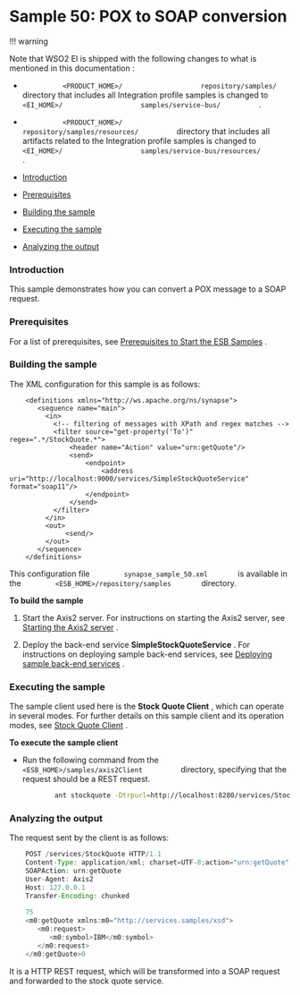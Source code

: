 # Sample 50: POX to SOAP conversion

!!! warning

Note that WSO2 EI is shipped with the following changes to what is
mentioned in this documentation :

-   `           <PRODUCT_HOME>/          `
    `           repository/samples/          ` directory that includes
    all Integration profile samples is changed to
    `           <EI_HOME>/          `
    `           samples/service-bus/          ` .
    `                     `
-   `           <PRODUCT_HOME>/          `
    `           repository/samples/resources/          ` directory that
    includes all artifacts related to the Integration profile samples is
    changed to `           <EI_HOME>/          `
    `           samples/service-bus/resources/          ` .


-   [Introduction](#Sample50:POXtoSOAPconversion-Introduction)
-   [Prerequisites](#Sample50:POXtoSOAPconversion-Prerequisites)
-   [Building the
    sample](#Sample50:POXtoSOAPconversion-Buildingthesample)
-   [Executing the
    sample](#Sample50:POXtoSOAPconversion-Executingthesample)
-   [Analyzing the
    output](#Sample50:POXtoSOAPconversion-Analyzingtheoutput)

### Introduction

This sample demonstrates how you can convert a POX message to a SOAP
request.

### Prerequisites

For a list of prerequisites, see [Prerequisites to Start the ESB
Samples](https://docs.wso2.com/display/EI650/Setting+Up+the+ESB+Samples#SettingUptheESBSamples-ESBSamplePrerequisites)
.

### Building the sample

The XML configuration for this sample is as follows:

``` html/xml
    <definitions xmlns="http://ws.apache.org/ns/synapse">
       <sequence name="main">
         <in>
           <!-- filtering of messages with XPath and regex matches -->
           <filter source="get-property('To')" regex=".*/StockQuote.*">
               <header name="Action" value="urn:getQuote"/>
               <send>
                   <endpoint>
                       <address uri="http://localhost:9000/services/SimpleStockQuoteService" format="soap11"/>
                   </endpoint>
               </send>
           </filter>
         </in>
         <out>
              <send/>
         </out>
       </sequence>
    </definitions>
```

This configuration file `         synapse_sample_50.xml        ` is
available in the `         <ESB_HOME>/repository/samples        `
directory.

**To build the sample**

1.  Start the Axis2 server. For instructions on starting the Axis2
    server, see [Starting the Axis2
    server](https://docs.wso2.com/display/EI650/Setting+Up+the+ESB+Samples#SettingUptheESBSamples-Axis2server)
    .

2.  Deploy the back-end service **SimpleStockQuoteService** . For
    instructions on deploying sample back-end services, see [Deploying
    sample back-end
    services](https://docs.wso2.com/display/EI650/Setting+Up+the+ESB+Samples#SettingUptheESBSamples-Backend)
    .

### Executing the sample

The sample client used here is the **Stock Quote Client** , which can
operate in several modes. For further details on this sample client and
its operation modes, see [Stock Quote
Client](https://docs.wso2.com/display/EI650/Using+the+Sample+Clients#UsingtheSampleClients-StockQuoteClient)
.

**To execute the sample client**

-   Run the following command from the
    `           <ESB_HOME>/samples/axis2Client          `
    directory, specifying that the request should be a REST request.

    ``` bash
            ant stockquote -Dtrpurl=http://localhost:8280/services/StockQuote -Drest=true
    ```

### Analyzing the output

The request sent by the client is as follows:

``` java
    POST /services/StockQuote HTTP/1.1
    Content-Type: application/xml; charset=UTF-8;action="urn:getQuote";
    SOAPAction: urn:getQuote
    User-Agent: Axis2
    Host: 127.0.0.1
    Transfer-Encoding: chunked
    
    75
    <m0:getQuote xmlns:m0="http://services.samples/xsd">
       <m0:request>
          <m0:symbol>IBM</m0:symbol>
       </m0:request>
    </m0:getQuote>0
```

It is a HTTP REST request, which will be transformed into a SOAP request
and forwarded to the stock quote service.

  
